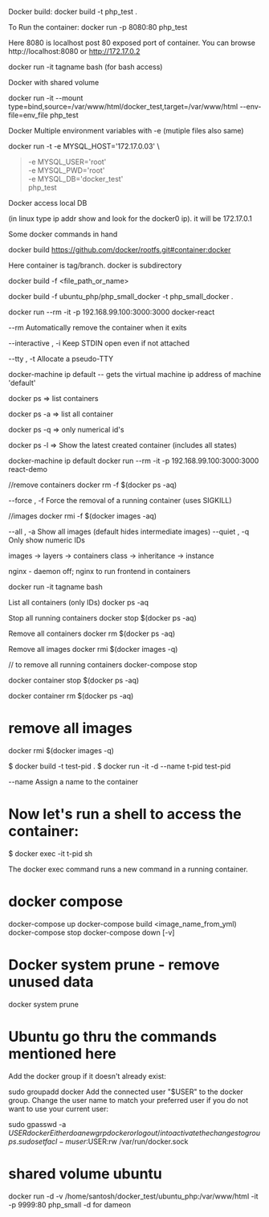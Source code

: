 
Docker build: 
docker build -t php_test .

To Run the container:
docker run -p 8080:80 php_test

Here 8080 is localhost post 80 exposed port of container. You can browse http://localhost:8080 or http://172.17.0.2

docker run -it tagname bash
(for bash access)

Docker with shared volume 

docker run -it --mount type=bind,source=/var/www/html/docker_test,target=/var/www/html  --env-file=env_file php_test 

Docker Multiple environment variables with -e (mutiple files also same)

docker run -t -e MYSQL_HOST='172.17.0.03'  \
>  -e MYSQL_USER='root' \
>  -e MYSQL_PWD='root' \
>  -e MYSQL_DB='docker_test' \
>  php_test

Docker access local DB

(in linux type ip addr show and look for the docker0 ip). it will be 172.17.0.1

Some docker commands in hand

docker build https://github.com/docker/rootfs.git#container:docker

Here container is tag/branch. docker is subdirectory

docker build -f <file_path_or_name>

docker build -f ubuntu_php/php_small_docker -t php_small_docker .

docker run --rm -it -p 192.168.99.100:3000:3000 docker-react

--rm		Automatically remove the container when it exits

--interactive , -i		Keep STDIN open even if not attached

--tty , -t		Allocate a pseudo-TTY

docker-machine ip default -- gets the virtual machine ip address of machine 'default'


docker ps => list containers

docker ps -a => list all container

docker ps -q => only numerical id's

docker ps -l => Show the latest created container (includes all states)

docker-machine ip default
docker run --rm -it -p 192.168.99.100:3000:3000 react-demo

//remove containers 
docker rm -f $(docker ps -aq)

--force , -f		Force the removal of a running container (uses SIGKILL)

//images
docker rmi -f $(docker images -aq)

--all , -a		Show all images (default hides intermediate images)
--quiet , -q		Only show numeric IDs

images -> layers -> containers
class -> inheritance -> instance 

nginx - daemon off; nginx to run frontend in containers


docker run -it tagname bash

List all containers (only IDs)
docker ps -aq

Stop all running containers
docker stop $(docker ps -aq)

Remove all containers
docker rm $(docker ps -aq)

Remove all images
docker rmi $(docker images -q)

// to remove all running containers
docker-compose stop

docker container stop $(docker ps -aq)

docker container rm $(docker ps -aq)

# remove all images
docker rmi $(docker images -q)

$ docker build -t test-pid .
$ docker run -it -d --name t-pid test-pid

--name		Assign a name to the container

# Now let's run a shell to access the container:
$ docker exec -it t-pid sh

The docker exec command runs a new command in a running container.

# docker compose
docker-compose up
docker-compose build <image_name_from_yml)
docker-compose stop
docker-compose down [-v]

# Docker system prune - remove unused data
docker system prune

# Ubuntu go thru the commands mentioned here
Add the docker group if it doesn't already exist:

sudo groupadd docker
Add the connected user "$USER" to the docker group. Change the user name to match your preferred user if you do not want to use your current user:

sudo gpasswd -a $USER docker
Either do a newgrp docker or log out/in to activate the changes to groups.
sudo setfacl -m user:$USER:rw /var/run/docker.sock

# shared volume ubuntu
docker run -d -v /home/santosh/docker_test/ubuntu_php:/var/www/html -it  -p 9999:80 php_small 
-d for dameon
